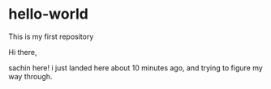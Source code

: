# hello-world
This is my first repository

Hi there,

  sachin here! i just landed here about 10 minutes ago, and trying to figure my way through.
